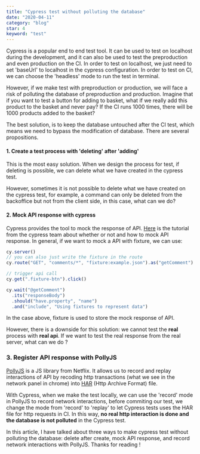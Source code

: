```yaml
---
title: "Cypress test without polluting the database"
date: "2020-04-11"
category: "blog"
star: 4
keyword: "test"
---
```


Cypress is a popular end to end test tool. It can be used to test on localhost during the development, and it can also be used to test the preproduction and even production on the CI. In order to test on localhost, we just need to set 'baseUrl' to localhost in the cypress configuration. In order to test on CI, we can choose the 'headless' mode to run the test in terminal.

However, if we make test with preproduction or production, we will face a risk of polluting the database of preproduction and production. Imagine that if you want to test a button for adding to basket, what if we really add this product to the basket and never pay? If the CI runs 1000 times, there will be 1000 products added to the basket?

The best solution, is to keep the database untouched after the CI test, which means we need to bypass the modification of database. There are several propositions.

#### 1. Create a test process with 'deleting' after 'adding'

This is the most easy solution. When we design the process for test, if deleting is possible, we can delete what we have created in the cypress test.

However, sometimes it is not possible to delete what we have created on the cypress test, for example, a command can only be deleted from the backoffice but not from the client side, in this case, what can we do?

#### 2. Mock API response with cypress

Cypress provides the tool to mock the response of API. [Here](https://docs.cypress.io/guides/guides/network-requests.html#Organizing) is the tutorial from the cypress team about whether or not and how to mock API response. In general, if we want to mock a API with fixture, we can use:

```js
cy.server()
// you can also just write the fixture in the route
cy.route("GET", "comments/*", "fixture:example.json").as("getComment")

// trigger api call
cy.get(".fixture-btn").click()

cy.wait("@getComment")
  .its("responseBody")
  .should("have.property", "name")
  .and("include", "Using fixtures to represent data")
```

In the case above, fixture is used to store the mock response of API.

However, there is a downside for this solution: we cannot test the **real** process with **real api**. If we want to test the real response from the real server, what can we do ?

### 3. Register API response with PollyJS

[PollyJS](https://github.com/Netflix/pollyjs) is a JS library from Netflix. It allows us to record and replay interactions of API by recoding http transactions (what we see in the network panel in chrome) into [HAR](<https://en.wikipedia.org/wiki/HAR_(file_format)>) (Http Archive Format) file.

With Cypress, when we make the test locally, we can use the 'record' mode in PollyJS to record network interactions, before commiting our test, we change the mode from 'record' to 'replay' to let Cypress tests uses the HAR file for http requests in CI. In this way, **no real http interaction is done and the database is not polluted** in the Cypress test.

In this article, I have talked about three ways to make cypress test without polluting the database: delete after create, mock API response, and record network interactions with PollyJS. Thanks for reading !
